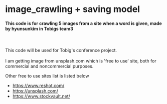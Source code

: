 # image_crawling + saving model

#### This code is for crawling 5 images from a site when a word is given,  made by hyunsunkim in Tobigs team3
<br/>
<br/>
This code will be used for Tobig's conference project.<br/><br/>
I am getting image from unsplash.com which is 'free to use' site, both for commercial and noncommercial purposes.

Other free to use sites list is listed below
- https://www.reshot.com/
- https://unsplash.com/
- https://www.stockvault.net/

